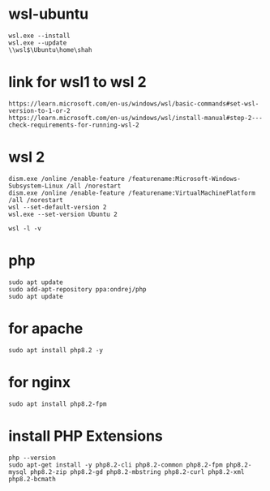 # wsl-ubuntu
```
wsl.exe --install
wsl.exe --update
\\wsl$\Ubuntu\home\shah
```
# link for wsl1 to wsl 2
```
https://learn.microsoft.com/en-us/windows/wsl/basic-commands#set-wsl-version-to-1-or-2
https://learn.microsoft.com/en-us/windows/wsl/install-manual#step-2---check-requirements-for-running-wsl-2
```
# wsl 2
```
dism.exe /online /enable-feature /featurename:Microsoft-Windows-Subsystem-Linux /all /norestart
dism.exe /online /enable-feature /featurename:VirtualMachinePlatform /all /norestart
wsl --set-default-version 2
wsl.exe --set-version Ubuntu 2

wsl -l -v
```
# php
```
sudo apt update
sudo add-apt-repository ppa:ondrej/php
sudo apt update
```
# for apache
```
sudo apt install php8.2 -y
```
# for nginx
```
sudo apt install php8.2-fpm
```
# install PHP Extensions
```
php --version
sudo apt-get install -y php8.2-cli php8.2-common php8.2-fpm php8.2-mysql php8.2-zip php8.2-gd php8.2-mbstring php8.2-curl php8.2-xml php8.2-bcmath
```
